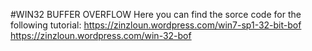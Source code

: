 #WIN32 BUFFER OVERFLOW
Here you can find the sorce code for the following tutorial:
 https://zinzloun.wordpress.com/win7-sp1-32-bit-bof
 https://zinzloun.wordpress.com/win-32-bof
 
